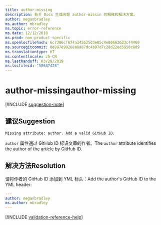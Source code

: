 ```yaml
---
title: author-missing
description: 有关 Docs 生成问题 author-missin 的解释和解决方案。
author: meganbradley
ms.author: mbradley
ms.topic: error-reference
ms.date: 12/12/2018
ms.prod: non-product-specific
ms.openlocfilehash: 6c7306cf674a345b25d3e05c4e00662623c44469
ms.sourcegitcommit: 8e897e90268a8a87dc4b97d7c28d22ed5950c8d9
ms.translationtype: HT
ms.contentlocale: zh-CN
ms.lasthandoff: 03/29/2019
ms.locfileid: "58637428"
---
```

# <a name="author-missing"></a><span data-ttu-id="920c4-103">author-missing</span><span class="sxs-lookup"><span data-stu-id="920c4-103">author-missing</span></span>

[!INCLUDE [suggestion-note](includes/suggestion-note.md)]

## <a name="suggestion"></a><span data-ttu-id="920c4-104">建议</span><span class="sxs-lookup"><span data-stu-id="920c4-104">Suggestion</span></span>

`Missing attribute: author. Add a valid GitHub ID.`

<span data-ttu-id="920c4-105">`author` 属性通过 GitHub ID 标识文章的作者。</span><span class="sxs-lookup"><span data-stu-id="920c4-105">The `author` attribute identifies the author of the article by GitHub ID.</span></span> 

## <a name="resolution"></a><span data-ttu-id="920c4-106">解决方法</span><span class="sxs-lookup"><span data-stu-id="920c4-106">Resolution</span></span>

<span data-ttu-id="920c4-107">请将作者的 GitHub ID 添加到 YML 标头：</span><span class="sxs-lookup"><span data-stu-id="920c4-107">Add the author's GitHub ID to the YML header:</span></span>

```yml
---
author: meganbradley
ms.author: mbradley
---
```

<!--make sure to add this file to your includes folder and verify the path-->
[!INCLUDE [validation-reference-help](includes/validation-reference-help.md)]